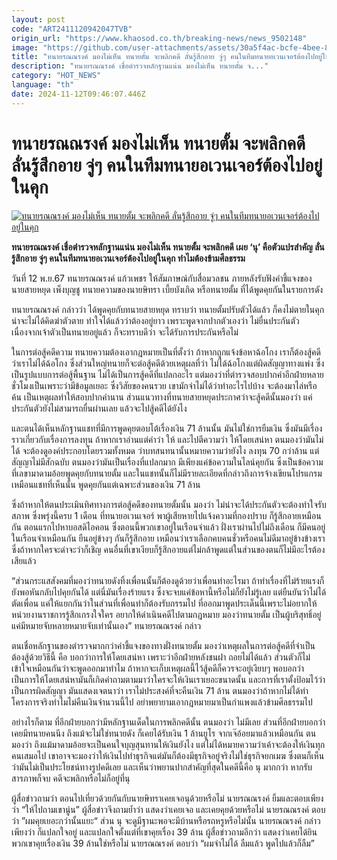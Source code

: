 ```yaml
---
layout: post
code: "ART2411120942047TVB"
origin_url: "https://www.khaosod.co.th/breaking-news/news_9502148"
image: "https://github.com/user-attachments/assets/30a5f4ac-bcfe-4bee-80f0-e7df24e384f9"
title: "ทนายรณณรงค์ มองไม่เห็น ทนายตั้ม จะพลิกคดี ลั่นรู้สึกอาย จู่ๆ คนในทีมทนายอเวนเจอร์ต้องไปอยู่ในคุก"
description: "ทนายรณณรงค์ เชื่อตำรวจหลักฐานแน่น มองไม่เห็น ทนายตั้ม จ..."
category: "HOT_NEWS"
language: "th"
date: 2024-11-12T09:46:07.446Z
---
```


# ทนายรณณรงค์ มองไม่เห็น ทนายตั้ม จะพลิกคดี ลั่นรู้สึกอาย จู่ๆ คนในทีมทนายอเวนเจอร์ต้องไปอยู่ในคุก

[![ทนายรณณรงค์ มองไม่เห็น ทนายตั้ม จะพลิกคดี ลั่นรู้สึกอาย จู่ๆ คนในทีมทนายอเวนเจอร์ต้องไปอยู่ในคุก](https://www.khaosod.co.th/wpapp/uploads/2024/11/ronnarong.jpg "ทนายรณณรงค์ มองไม่เห็น ทนายตั้ม จะพลิกคดี ลั่นรู้สึกอาย จู่ๆ คนในทีมทนายอเวนเจอร์ต้องไปอยู่ในคุก")](https://www.khaosod.co.th/wpapp/uploads/2024/11/ronnarong.jpg)

**ทนายรณณรงค์ เชื่อตำรวจหลักฐานแน่น มองไม่เห็น ทนายตั้ม จะพลิกคดี เผย ‘นุ’ คือตัวแปรสำคัญ ลั่นรู้สึกอาย จู่ๆ คนในทีมทนายอเวนเจอร์ต้องไปอยู่ในคุก ทำไมต้องข้ามศีลธรรม**

วันที่ 12 พ.ย.67 ทนายรณณรงค์ แก้วเพชร ให้สัมภาษณ์กับสื่อมวลชน ภายหลังรับฟังคำชี้แจงของ นายสายหยุด เพ็งบุญชู ทนายความของนายษิทรา เบี้ยบังเกิด หรือทนายตั้ม ที่ได้พูดคุยกันในรายการดัง

ทนายรณณรงค์ กล่าวว่า ได้พูดคุยกับทนายสายหยุด ทราบว่า ทนายตั้มปรับตัวได้แล้ว ก็คงไม่ตายในคุก น่าจะไม่ได้คิดฆ่าตัวตาย ทำใจได้แล้วว่าต้องอยู่ยาว เพราะพูดจากปากตัวเองว่า ไม่ยื่นประกันตัว เนื่องจากเจ้าตัวเป็นทนายอยู่แล้ว ก็จะทราบดีว่า จะได้รับการประกันหรือไม่

ในการต่อสู้คดีความ ทนายความต้องเอากฎหมายเป็นที่ตั้งว่า ถ้าหากถูกแจ้งข้อหาฉ้อโกง เราก็ต้องสู้คดีว่าเราไม่ได้ฉ้อโกง ซึ่งส่วนใหญ่ทนายก็จะต่อสู้คดีด้วยเหตุผลที่ว่า ไม่ได้ฉ้อโกงแต่ผิดสัญญาทางแพ่ง ซึ่งเป็นรูปแบบการต่อสู้พื้นฐาน ไม่ได้เป็นการสู้คดีที่แปลกอะไร แต่มองว่าที่ตำรวจสอบปากคำอีกฝ่ายหลายชั่วโมงเป็นเพราะว่ามีข้อมูลเยอะ ซึ่งวิสัยของคนรวย เขามักจำไม่ได้ว่าทำอะไรไปบ้าง จะต้องมาไล่หรือค้น เป็นเหตุผลทำให้สอบปากคำนาน ส่วนแนวทางที่ทนายสายหยุดประกาศว่าจะสู้คดีนั้นมองว่า แค่ประกันตัวยังไม่สามารถยื่นผ่านเลย แล้วจะไปสู้คดีได้ยังไง

และตนได้เห็นหลักฐานแชทที่มีการพูดคุยตอบโต้เรื่องเงิน 71 ล้านนั้น มันไม่ใช่การยืมเงิน ซึ่งมันมีเรื่องราวเกี่ยวกับเรื่องการลงทุน ถ้าหากเราอ่านแต่คำว่า ให้ และไปตีความว่า ให้โดยเสน่หา ตนมองว่ามันไม่ได้ จะต้องดูองค์ประกอบโดยรวมทั้งหมด ว่าบทสนทนานั้นหมายความว่ายังไง ลงทุน 70 กว่าล้าน แต่สัญญาไม่มีสักฉบับ ตนมองว่ามันเป็นเรื่องที่แปลกมาก มีเพียงแค่ข้อความในไลน์คุยกัน ซึ่งเป็นข้อความที่เลขามาดามอ้อยพูดคุยกับทนายตั้ม และในแชทนั้นก็ไม่มีรายละเอียดที่กล่าวถึงการจ้างเขียนโปรแกรม เหมือนแชทที่เห็นนั้น พูดคุยกันแต่เฉพาะส่วนของเงิน 71 ล้าน

ซึ่งถ้าหากให้ตนประเมินทิศทางการต่อสู้คดีของทนายตั้มนั้น มองว่า ไม่น่าจะได้ประกันตัวจะต้องทำใจรับสภาพ ซึ่งพรุ่งนี้ครบ 1 เดือน ที่ทนายอเวนเจอร์ พาผู้เสียหายไปแจ้งความที่กองปราบ ก็รู้สึกอายเหมือนกัน ตอนแรกไปหาบอสดิไอคอน ซึ่งตอนนี้พวกเขาอยู่ในเรือนจำแล้ว ฝั่งเราผ่านไปไม่ถึงเดือน ก็มีคนอยู่ในเรือนจำเหมือนกัน ยืนอยู่ข้างๆ กันก็รู้สึกอาย เหมือนว่าเราเลือกคบคนชั่วหรือคนไม่ดีมาอยู่ข้างข้างเรา ซึ่งถ้าหากใครจะด่าจะว่าก็เชิญ คนอื่นที่เขาเงียบก็รู้สึกอายแต่ไม่กล้าพูดแต่ในส่วนของตนก็ไม่มีอะไรต้องเสียแล้ว

“ส่วนกระแสสังคมที่มองว่าทนายดังทิ้งเพื่อนนั้นก็ต้องดูด้วยว่าเพื่อนทำอะไรมา ถ้าทำเรื่องที่ไม่ร้ายแรงก็ยังพอหันกลับไปคุยกันได้ แต่นี่มันเรื่องร้ายแรง ซึ่งจะจบแค่ข้อหานี้หรือไม่ก็ยังไม่รู้เลย แต่ยืนยันว่าไม่ได้ตัดเพื่อน แค่ให้แยกกันว่าในส่วนที่เพื่อนทำก็ต้องรับกรรมไป ที่ออกมาพูดประเด็นนี้เพราะไม่อยากให้หน่วยงานราชการรู้สึกเกรงใจใคร อยากให้ดำเนินคดีไปตามกฎหมาย มองว่าทนายตั้ม เป็นผู้บริสุทธิ์อยู่ แค่มีหมายจับหลายหมายจับเท่านั้นเอง” ทนายรณณรงค์ กล่าว

ตนเชื่อหลักฐานของตำรวจมากกว่าคำชี้แจงของทางฝั่งทนายตั้ม มองว่าเหตุผลในการต่อสู้คดีที่จำเป็นต้องสู้ด้วยวิธีนี้ คือ บอกว่าการให้โดยเสน่หา เพราะว่าอีกฝ่ายหลังชนฝา ถอยไม่ได้แล้ว ส่วนตัวก็ไม่เข้าใจเหมือนกันว่าจะพูดออกมาทำไม ถ้าหากจะเก็บเหตุผลนี้ไว้สู้คดีก็ควรจะอยู่เงียบๆ พอบอกว่าเป็นการให้โดยเสน่หามันก็เกิดคำถามตามมาว่าใครจะให้เงินเราเยอะขนาดนั้น และการที่เราตั้งป้อมไว้ว่า เป็นการผิดสัญญา มันแสดงเจตนาว่า เราไม่ประสงค์ที่จะคืนเงิน 71 ล้าน ตนมองว่าถ้าหากไม่ได้ทำโครงการจริงทำไมไม่คืนเงินจำนวนนี้ไป อย่าพยายามเอากฎหมายมาเป็นกำแพงแล้วข้ามศีลธรรมไป

อย่างไรก็ตาม ที่อีกฝ่ายบอกว่ามีหลักฐานเด็ดในการพลิกคดีนั้น ตนมองว่า ไม่มีเลย ส่วนที่อีกฝ่ายบอกว่า เคยมีทนายคนนึง ถึงแม้จะไม่ใช่ทนายดัง ก็เคยได้รับเงิน 1 ล้านยูโร จากเจ๊อ้อยมาแล้วเหมือนกัน ตนมองว่า ถึงแม้มาดามอ้อยจะเป็นคนใจบุญสุนทานให้เงินยังไง แต่ไม่ได้หมายความว่าเค้าจะต้องให้เงินทุกคนเสมอไป เขาอาจจะมองว่าให้เงินไปทำธุรกิจแต่มันก็ต้องมีธุรกิจอยู่จริงไม่ใช่ธุรกิจยกเมฆ ซึ่งตนก็เห็นว่ามันไม่เป็นประโยชน์ทางรูปคดีเลย และเห็นว่าพยานปากสำคัญที่สุดในคดีนี้คือ นุ มากกว่า หากรับสารภาพก็จบ คดีจะพลิกหรือไม่ก็อยู่ที่นุ

ผู้สื่อข่าวถามว่า ตอนไปเที่ยวด้วยกันกับนายษิทราเคยเจอนุด้วยหรือไม่ นายรณณรงค์ ยิ้มและตอบเพียงว่า “ให้ไปถามเขานู่น” ผู้สื่อข่าวจึงถามย้ำว่า แสดงว่าเคยเจอ และเคยคุยด้วยหรือไม่ นายรณณรงค์ ตอบว่า ”ผมคุยเยอะกว่านั้นแยะ“ ส่วน นุ จะดูมีฐานะพอจะมีบ้านหรือรถหรูหรือไม่นั้น นายรณณรงค์ กล่าวเพียงว่า ก็แปลกใจอยู่ และแปลกใจตั้งแต่ที่เขาคุยเรื่อง 39 ล้าน ผู้สื่อข่าวถามอีกว่า แสดงว่าเคยได้ยินพวกเขาคุยเรื่องเงิน 39 ล้านใช่หรือไม่ นายรณณรงค์ ตอบว่า “ผมจำไม่ได้ ลืมแล้ว พูดไปแล้วก็ลืม”